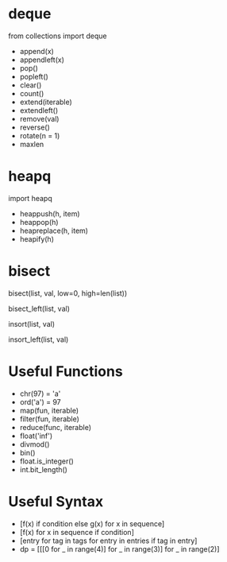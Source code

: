 # deque 

from collections import deque

- append(x)
- appendleft(x)
- pop()
- popleft()
- clear()
- count()
- extend(iterable)
- extendleft()
- remove(val)
- reverse()
- rotate(n = 1)
- maxlen

# heapq

import heapq

- heappush(h, item)
- heappop(h)
- heapreplace(h, item)
- heapify(h)

# bisect

bisect(list, val, low=0, high=len(list))

bisect_left(list, val)

insort(list, val)

insort_left(list, val)

# Useful Functions
- chr(97) = 'a'
- ord('a') = 97
- map(fun, iterable)
- filter(fun, iterable)
- reduce(func, iterable)
- float('inf')
- divmod()
- bin()
- float.is_integer()
- int.bit_length()

# Useful Syntax

- [f(x) if condition else g(x) for x in sequence]
- [f(x) for x in sequence if condition]
- [entry for tag in tags for entry in entries if tag in entry]
- dp = [[[0 for _ in range(4)] for _ in range(3)] for _ in range(2)]